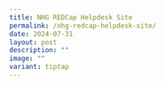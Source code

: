 ```yaml
---
title: NHG REDCap Helpdesk Site
permalink: /nhg-redcap-helpdesk-site/
date: 2024-07-31
layout: post
description: ""
image: ""
variant: tiptap
---
```

